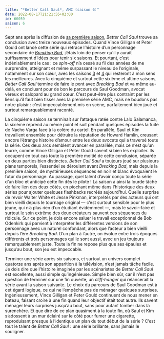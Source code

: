 ```yaml
---
title: "*Better Call Saul*, AMC (saison 6)"
date: 2022-08-17T21:21:55+02:00
id: 60059 
saison: 6
---
```


Sept ans après la diffusion de [sa première saison](https://voiretmanger.fr/better-call-saul-gilligan-gould-amc/), *Better Call Saul* trouve sa conclusion avec treize nouveaux épisodes. Quand Vince Gilligan et Peter Gould ont lancé cette série qui retrace l’histoire d’un personnage secondaire de [*Breaking Bad*](https://voiretmanger.fr/breaking-bad-gilligan/), j’étais loin de penser qu’il y aurait suffisamment d’idées pour tenir six saisons. Et pourtant, c’est indéniablement le cas : ce *spin-off* n’a cessé au fil des années de me surprendre, atteignant et même surpassant le niveau  de l’originale, notamment sur son cœur, avec les saisons [3](https://voiretmanger.fr/better-call-saul-gilligan-gould-amc/#3) et [4](https://voiretmanger.fr/better-call-saul-gilligan-gould-amc/#4) qui resteront à mon sens les meilleures. Avec la cinquième et surtout cette sixième et ultime saisons, *Better Call Saul* termine de faire le pont avec *Breaking Bad* et va même au-delà, en concluant pour de bon le parcours de Saul Goodman, avocat véreux et salopard au grand cœur. C’est peut-être plus contraint par les liens qu’il faut bien tisser avec la première série AMC, mais ne boudons pas notre plaisir : c’est impeccablement mis en scène, parfaitement bien joué et surtout remarquablement raconté.

La cinquième saison se terminait sur l’attaque ratée contre Lalo Salamanca, la sixième reprend au même point et suit pendant quelques épisodes la fuite de Nacho Varga face à la colère du cartel. En parallèle, Saul et Kim travaillent ensemble pour détruire la réputation de Howard Hamlin, creusant encore l’étrange histoire d’amour entre les deux avocats qui a traversé toute la série. Ces deux arcs semblent avancer en parallèle, mais ce n’est qu’un leurre, comme Vince Gilligan et Peter Gould savent si bien les exploiter. Ils occupent en tout cas toute la première moitié de cette conclusion, séparée en deux parties bien distinctes. *Better Call Saul* a toujours joué sur plusieurs plans temporels, l’essentiel se déroulant avant *Breaking Bad*, mais depuis la première saison, de mystérieuses séquences en noir et blanc évoquaient le futur du personnage. Au passage, quel talent d’avoir conçu toute la série d’un bloc et anticipé cette fin dès le pilote ! La saison a ainsi la lourde tâche de faire lien des deux côtés, en piochant même dans l’historique des deux séries pour ajouter quelques flashbacks recréés aujourd’hui. Quelle surprise de revoir Walter White et Jesse Pinkman, interprétés par des acteurs qui ont bien vieilli depuis le tournage original — c’est surtout sensible pour le plus jeune, qui n’a plus rien d’un étudiant évidemment —, mais le savoir-faire et surtout le soin extrême des deux créateurs sauvent ces séquences du ridicule. Sur ce point, je dois encore saluer le travail exceptionnel de	Bob Odenkirk qui parvient à interpréter les différentes versions de son personnage avec un naturel confondant, alors que l’acteur a bien vieilli depuis l’ère *Breaking Bad*. D’un plan à l’autre, on évolue entre trois époques différents et trois personnages qui le sont aussi, avec un jeu toujours remarquablement juste. Toute la fin ne repose plus que ses épaules et jusqu’au bout, son jeu est impeccable.

Terminer une série après six saisons, et surtout un univers complet quatorze ans après son apparition à la télévision, n’est jamais tâche facile. Je dois dire que l’histoire imaginée par les scénaristes de *Better Call Saul* est excellente, aussi simple qu’ingénieuse. Simple bien sûr, car il n’est pas question de terminer sur une fin ouverte, un *cliff-hanger* qui relancerait la série avant la saison suivante. Le choix du parcours de Saul Goodman est à cet égard logique, ce qui ne l’empêche pas de ménager quelques surprises. Ingénieusement, Vince Gilligan et Peter Gould continuent de nous mener en bateau, faisant croire à une fin quand leur objectif était tout autre. Ils savent ménager leurs surprises jusqu’au bout, sans pour autant tomber dans la surenchère. Et que dire de ce plan quasiment à la toute fin, où Saul et Kim s’adossent à un mur éclairé sur le côté pour fumer une cigarette, reproduisant presque à l’identique un plan du tout début de la série ? C’est tout le talent de *Better Call Saul* : une série brillante, sans jamais le souligner. 